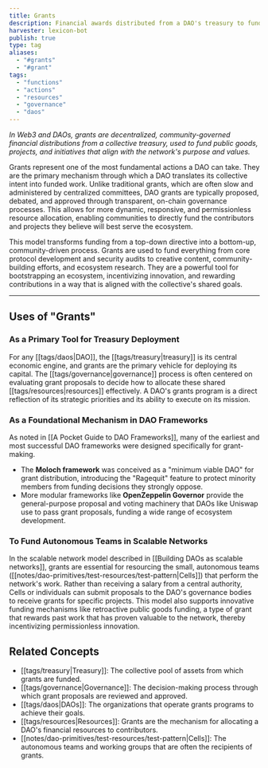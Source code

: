 ```yaml
---
title: Grants
description: Financial awards distributed from a DAO's treasury to fund projects, teams, and individuals whose work advances the organization's purpose, without the expectation of repayment.
harvester: lexicon-bot
publish: true
type: tag
aliases:
  - "#grants"
  - "#grant"
tags:
  - "functions"
  - "actions"
  - "resources"
  - "governance"
  - "daos"
---
```


*In Web3 and DAOs, grants are decentralized, community-governed financial distributions from a collective treasury, used to fund public goods, projects, and initiatives that align with the network's purpose and values.*

Grants represent one of the most fundamental actions a DAO can take. They are the primary mechanism through which a DAO translates its collective intent into funded work. Unlike traditional grants, which are often slow and administered by centralized committees, DAO grants are typically proposed, debated, and approved through transparent, on-chain governance processes. This allows for more dynamic, responsive, and permissionless resource allocation, enabling communities to directly fund the contributors and projects they believe will best serve the ecosystem.

This model transforms funding from a top-down directive into a bottom-up, community-driven process. Grants are used to fund everything from core protocol development and security audits to creative content, community-building efforts, and ecosystem research. They are a powerful tool for bootstrapping an ecosystem, incentivizing innovation, and rewarding contributions in a way that is aligned with the collective's shared goals.

---

## Uses of "Grants"

### As a Primary Tool for Treasury Deployment

For any [[tags/daos|DAO]], the [[tags/treasury|treasury]] is its central economic engine, and grants are the primary vehicle for deploying its capital. The [[tags/governance|governance]] process is often centered on evaluating grant proposals to decide how to allocate these shared [[tags/resources|resources]] effectively. A DAO's grants program is a direct reflection of its strategic priorities and its ability to execute on its mission.

### As a Foundational Mechanism in DAO Frameworks

As noted in [[A Pocket Guide to DAO Frameworks]], many of the earliest and most successful DAO frameworks were designed specifically for grant-making.
- The **Moloch framework** was conceived as a "minimum viable DAO" for grant distribution, introducing the "Ragequit" feature to protect minority members from funding decisions they strongly oppose.
- More modular frameworks like **OpenZeppelin Governor** provide the general-purpose proposal and voting machinery that DAOs like Uniswap use to pass grant proposals, funding a wide range of ecosystem development.

### To Fund Autonomous Teams in Scalable Networks

In the scalable network model described in [[Building DAOs as scalable networks]], grants are essential for resourcing the small, autonomous teams ([[notes/dao-primitives/test-resources/test-pattern|Cells]]) that perform the network's work. Rather than receiving a salary from a central authority, Cells or individuals can submit proposals to the DAO's governance bodies to receive grants for specific projects. This model also supports innovative funding mechanisms like retroactive public goods funding, a type of grant that rewards past work that has proven valuable to the network, thereby incentivizing permissionless innovation.

## Related Concepts

- [[tags/treasury|Treasury]]: The collective pool of assets from which grants are funded.
- [[tags/governance|Governance]]: The decision-making process through which grant proposals are reviewed and approved.
- [[tags/daos|DAOs]]: The organizations that operate grants programs to achieve their goals.
- [[tags/resources|Resources]]: Grants are the mechanism for allocating a DAO's financial resources to contributors.
- [[notes/dao-primitives/test-resources/test-pattern|Cells]]: The autonomous teams and working groups that are often the recipients of grants.